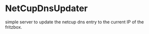 # NetCupDnsUpdater

simple server to update the netcup dns entry to the current IP of the fritzbox.
